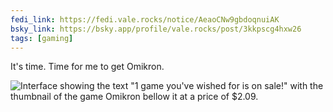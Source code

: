 ```yaml
---
fedi_link: https://fedi.vale.rocks/notice/AeaoCNw9gbdoqnuiAK
bsky_link: https://bsky.app/profile/vale.rocks/post/3kkpscg4hxw26
tags: [gaming]
---
```


It's time. Time for me to get Omikron.

![Interface showing the text "1 game you've wished for is on sale!" with the thumbnail of the game Omikron bellow it at a price of $2.09.](https://fedi.vale.rocks/media/3872d5fc22c23b248f41e6e5133e3a306d8d22bb2f425e95e7390050f270bcb6.png)
